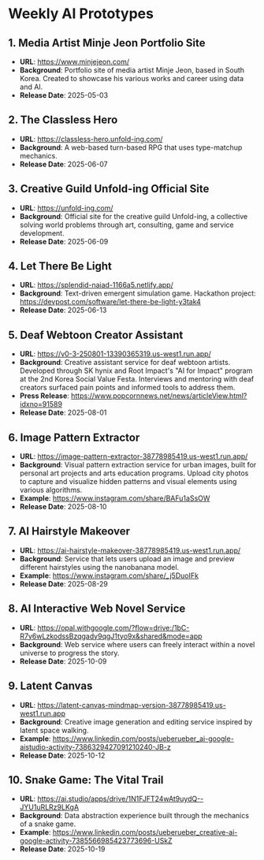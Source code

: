 # Weekly AI Prototypes
## 1. Media Artist Minje Jeon Portfolio Site
- **URL**: https://www.minjejeon.com/
- **Background**: Portfolio site of media artist Minje Jeon, based in South Korea.
  Created to showcase his various works and career using data and AI.
- **Release Date**: 2025-05-03

## 2. The Classless Hero
- **URL**: https://classless-hero.unfold-ing.com/
- **Background**: A web-based turn-based RPG that uses type-matchup mechanics.
- **Release Date**: 2025-06-07

## 3. Creative Guild Unfold-ing Official Site
- **URL**: https://unfold-ing.com/
- **Background**: Official site for the creative guild Unfold-ing, a collective solving world problems
  through art, consulting, game and service development.
- **Release Date**: 2025-06-09

## 4. Let There Be Light
- **URL**: https://splendid-naiad-1166a5.netlify.app/
- **Background**: Text-driven emergent simulation game.
  Hackathon project: https://devpost.com/software/let-there-be-light-y3tak4
- **Release Date**: 2025-06-13

## 5. Deaf Webtoon Creator Assistant
- **URL**: https://v0-3-250801-13390365319.us-west1.run.app/
- **Background**: Creative assistant service for deaf webtoon artists. Developed through SK hynix
  and Root Impact's "AI for Impact" program at the 2nd Korea Social Value Festa. Interviews and
  mentoring with deaf creators surfaced pain points and informed tools to address them.
- **Press Release**: https://www.popcornnews.net/news/articleView.html?idxno=91589
- **Release Date**: 2025-08-01

## 6. Image Pattern Extractor
- **URL**: https://image-pattern-extractor-38778985419.us-west1.run.app/
- **Background**: Visual pattern extraction service for urban images, built for personal art projects
  and arts education programs. Upload city photos to capture and visualize hidden patterns and
  visual elements using various algorithms.
- **Example**: https://www.instagram.com/share/BAFu1aSsOW
- **Release Date**: 2025-08-10

## 7. AI Hairstyle Makeover
- **URL**: https://ai-hairstyle-makeover-38778985419.us-west1.run.app/
- **Background**: Service that lets users upload an image and preview different hairstyles using the nanobanana model.
- **Example**: https://www.instagram.com/share/_j5DuoIFk
- **Release Date**: 2025-08-29

## 8. AI Interactive Web Novel Service
- **URL**: https://opal.withgoogle.com/?flow=drive:/1bC-R7y6wLzkodssBzqgady9qgJ1tyo9x&shared&mode=app
- **Background**: Web service where users can freely interact within a novel universe to progress the story.
- **Release Date**: 2025-10-09

## 9. Latent Canvas
- **URL**: https://latent-canvas-mindmap-version-38778985419.us-west1.run.app
- **Background**: Creative image generation and editing service inspired by latent space walking.
- **Example**: https://www.linkedin.com/posts/ueberueber_ai-google-aistudio-activity-7386329427091210240-JB-z
- **Release Date**: 2025-10-12

## 10. Snake Game: The Vital Trail
- **URL**: https://ai.studio/apps/drive/1N1FJFT24wAt9uydQ--JYU1uRLRz9LKgA
- **Background**: Data abstraction experience built through the mechanics of a snake game.
- **Example**: https://www.linkedin.com/posts/ueberueber_creative-ai-google-activity-7385566985423773696-USkZ
- **Release Date**: 2025-10-19
